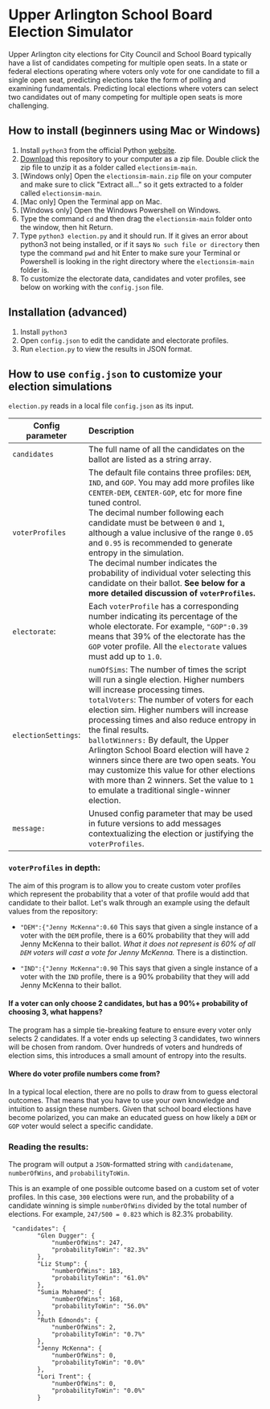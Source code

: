 # Upper Arlington School Board Election Simulator
Upper Arlington city elections for City Council and School Board typically have a list of candidates competing for multiple open seats. In a state or federal elections operating where voters only vote for one candidate to fill a single open seat, predicting elections take the form of polling and examining fundamentals. Predicting local elections where voters can select two candidates out of many competing for multiple open seats is more challenging.  

## How to install (beginners using Mac or Windows)
1. Install `python3` from the official Python [website](https://www.python.org/downloads/).
1. [Download](https://github.com/sxflynn/electionsim/archive/refs/heads/main.zip) this repository to your computer as a zip file. Double click the zip file to unzip it as a folder called `electionsim-main`.
1. [Windows only] Open the `electionsim-main.zip` file on your computer and make sure to click "Extract all..." so it gets extracted to a folder called `electionsim-main`.
1. [Mac only] Open the Terminal app on Mac.
1. [Windows only] Open the Windows Powershell on Windows.
1. Type the command `cd` and then drag the `electionsim-main` folder onto the window, then hit Return.
1. Type `python3 election.py` and it should run. If it gives an error about python3 not being installed, or if it says `No such file or directory` then type the command `pwd` and hit Enter to make sure your Terminal or Powershell is looking in the right directory where the `electionsim-main` folder is.
1. To customize the electorate data, candidates and voter profiles, see below on working with the `config.json` file.


## Installation (advanced)
1. Install `python3`
1. Open `config.json` to edit the candidate and electorate profiles.
1. Run `election.py` to view the results in JSON format.


## How to use `config.json` to customize your election simulations
`election.py` reads in a local file `config.json` as its input. 

| Config parameter  | Description |
| - |:--|
| `candidates`    | The full name of all the candidates on the ballot are listed as a string array.     |
| `voterProfiles`    | The default file contains three profiles: `DEM`, `IND`, and `GOP`. You may add more profiles like `CENTER-DEM`, `CENTER-GOP`, etc for more fine tuned control.<br />The decimal number following each candidate must be between `0` and `1`, although a value inclusive of the range `0.05` and `0.95` is recommended to generate entropy in the simulation.<br/>The decimal number indicates the probability of individual voter selecting this candidate on their ballot. **See below for a more detailed discussion of `voterProfiles`.**|
| `electorate`:      | Each `voterProfile` has a corresponding number indicating its percentage of the whole electorate. For example, `"GOP":0.39` means that 39% of the electorate has the `GOP` voter profile. All the `electorate` values must add up to `1.0`.     |
|`electionSettings`:|`numOfSims`: The number of times the script will run a single election. Higher numbers will increase processing times.</br> `totalVoters`: The number of voters for each election sim. Higher numbers will increase processing times and also reduce entropy in the final results.</br> `ballotWinners:` By default, the Upper Arlington School Board election will have `2` winners since there are two open seats. You may customize this value for other elections with more than 2 winners. Set the value to `1` to emulate a traditional single-winner election. |
|`message:`|Unused config parameter that may be used in future versions to add messages contextualizing the election or justifying the `voterProfiles`.


### `voterProfiles` in depth:
The aim of this program is to allow you to create custom voter profiles which represent the probability that a voter of that profile would add that candidate to their ballot. Let's walk through an example using the default values from the repository:

*  `"DEM":{"Jenny McKenna":0.60` This says that given a single instance of a voter with the `DEM` profile, there is a 60% probability that they will add Jenny McKenna to their ballot. *What it does not represent is 60% of all `DEM` voters will cast a vote for Jenny McKenna.* There is a distinction.
 
*  `"IND":{"Jenny McKenna":0.90` This says that given a single instance of a voter with the `IND` profile, there is a 90% probability that they will add Jenny McKenna to their ballot.

#### If a voter can only choose 2 candidates, but has a 90%+ probability of choosing 3, what happens?
The program has a simple tie-breaking feature to ensure every voter only selects 2 candidates. If a voter ends up selecting 3 candidates, two winners will be chosen from random. Over hundreds of voters and hundreds of election sims, this introduces a small amount of entropy into the results.

#### Where do voter profile numbers come from?
In a typical local election, there are no polls to draw from to guess electoral outcomes. That means that you have to use your own knowledge and intuition to assign these numbers. Given that school board elections have become polarized, you can make an educated guess on how likely a `DEM` or `GOP` voter would select a specific candidate.


### Reading the results:
The program will output a `JSON`-formatted string with `candidatename`, `numberOfWins`, and `probabilityToWin`. 

This is an example of one possible outcome based on a custom set of voter profiles. In this case, `300` elections were run, and the probability of a candidate winning is simple `numberOfWins` divided by the total number of elections. For example, `247/500 = 0.823` which is 82.3% probability.

```
 "candidates": {
        "Glen Dugger": {
            "numberOfWins": 247,
            "probabilityToWin": "82.3%"
        },
        "Liz Stump": {
            "numberOfWins": 183,
            "probabilityToWin": "61.0%"
        },
        "Sumia Mohamed": {
            "numberOfWins": 168,
            "probabilityToWin": "56.0%"
        },
        "Ruth Edmonds": {
            "numberOfWins": 2,
            "probabilityToWin": "0.7%"
        },
        "Jenny McKenna": {
            "numberOfWins": 0,
            "probabilityToWin": "0.0%"
        },
        "Lori Trent": {
            "numberOfWins": 0,
            "probabilityToWin": "0.0%"
        }
```
